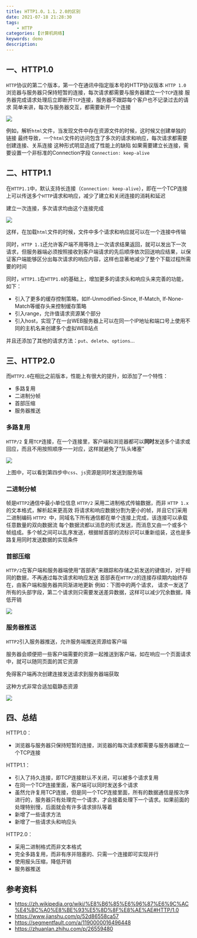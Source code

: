 ```yaml
---
title: HTTP1.0，1.1，2.0的区别
date: 2021-07-18 21:28:30
tags: 
    - HTTP
categories: [计算机网络]
keywords: demo
description: 
---
```


## 一、HTTP1.0
<!-- more -->
`HTTP`协议的第二个版本，第一个在通讯中指定版本号的HTTP协议版本
`HTTP 1.0` 浏览器与服务器只保持短暂的连接，每次请求都需要与服务器建立一个`TCP`连接
服务器完成请求处理后立即断开`TCP`连接，服务器不跟踪每个客户也不记录过去的请求
简单来讲，每次与服务器交互，都需要新开一个连接

![](https://camo.githubusercontent.com/bafb5aa86567b06f6ab49e77e8093b86ecbfa0706b895dab2aa0f092a5e14688/68747470733a2f2f7374617469632e7675652d6a732e636f6d2f65666666346461302d623933612d313165622d383566362d3666616337376330633962332e706e67)

例如，解析`html`文件，当发现文件中存在资源文件的时候，这时候又创建单独的链接
最终导致，一个`html`文件的访问包含了多次的请求和响应，每次请求都需要创建连接、关系连接
这种形式明显造成了性能上的缺陷
如果需要建立长连接，需要设置一个非标准的Connection字段 `Connection: keep-alive`

## 二、HTTP1.1
在`HTTP1.1`中，默认支持长连接（`Connection: keep-alive`），即在一个TCP连接上可以传送多个`HTTP`请求和响应，减少了建立和关闭连接的消耗和延迟

建立一次连接，多次请求均由这个连接完成

![](https://camo.githubusercontent.com/ec0086853db850c6a5c274887dd332872a60ade3661fd5e275fd600b9dd692f6/68747470733a2f2f7374617469632e7675652d6a732e636f6d2f32326462326239302d623933622d313165622d616239302d6439616538313462323430642e706e67)

这样，在加载`html`文件的时候，文件中多个请求和响应就可以在一个连接中传输

同时，`HTTP 1.1`还允许客户端不用等待上一次请求结果返回，就可以发出下一次请求，但服务器端必须按照接收到客户端请求的先后顺序依次回送响应结果，以保证客户端能够区分出每次请求的响应内容，这样也显著地减少了整个下载过程所需要的时间

同时，`HTTP1.1`在`HTTP1.0`的基础上，增加更多的请求头和响应头来完善的功能，如下：

* 引入了更多的缓存控制策略，如If-Unmodified-Since, If-Match, If-None-Match等缓存头来控制缓存策略
* 引入range，允许值请求资源某个部分
* 引入host，实现了在一台WEB服务器上可以在同一个IP地址和端口号上使用不同的主机名来创建多个虚拟WEB站点

并且还添加了其他的请求方法：`put`、`delete`、`options`...

## 三、HTTP2.0
而`HTTP2.0`在相比之前版本，性能上有很大的提升，如添加了一个特性：

* 多路复用
* 二进制分帧
* 首部压缩
* 服务器推送

### 多路复用
`HTTP/2` 复用`TCP`连接，在一个连接里，客户端和浏览器都可以**同时**发送多个请求或回应，而且不用按照顺序一一对应，这样就避免了”队头堵塞”

![](https://camo.githubusercontent.com/1ad75c779b69eb8d74aa22119609ab6638daa487170f40d185b72e91beb4ecb2/68747470733a2f2f7374617469632e7675652d6a732e636f6d2f33313366313938302d623933622d313165622d383566362d3666616337376330633962332e706e67)

上图中，可以看到第四步中`css`、`js`资源是同时发送到服务端

### 二进制分帧
帧是`HTTP2`通信中最小单位信息
`HTTP/2` 采用二进制格式传输数据，而非 `HTTP 1.x `的文本格式，解析起来更高效
将请求和响应数据分割为更小的帧，并且它们采用二进制编码
`HTTP2 `中，同域名下所有通信都在单个连接上完成，该连接可以承载任意数量的双向数据流
每个数据流都以消息的形式发送，而消息又由一个或多个帧组成。多个帧之间可以乱序发送，根据帧首部的流标识可以重新组装，这也是多路复用同时发送数据的实现条件

### 首部压缩
`HTTP/2`在客户端和服务器端使用“首部表”来跟踪和存储之前发送的键值对，对于相同的数据，不再通过每次请求和响应发送
首部表在`HTTP/2`的连接存续期内始终存在，由客户端和服务器共同渐进地更新
例如：下图中的两个请求， 请求一发送了所有的头部字段，第二个请求则只需要发送差异数据，这样可以减少冗余数据，降低开销

![](https://camo.githubusercontent.com/58c277eb38640eadd608fac804f074a1d5e923a5174bf3e83d4e6c0f6be3775e/68747470733a2f2f7374617469632e7675652d6a732e636f6d2f33633533363734302d623933622d313165622d616239302d6439616538313462323430642e706e67)

### 服务器推送
`HTTP2`引入服务器推送，允许服务端推送资源给客户端

服务器会顺便把一些客户端需要的资源一起推送到客户端，如在响应一个页面请求中，就可以随同页面的其它资源

免得客户端再次创建连接发送请求到服务器端获取

这种方式非常合适加载静态资源

![](https://camo.githubusercontent.com/738fcfd203f7f9fbe5d0ada988733fad8b63f29ef5e01fa9f4fa6fd9bd47cef4/68747470733a2f2f7374617469632e7675652d6a732e636f6d2f34373133303535302d623933622d313165622d383566362d3666616337376330633962332e706e67)

## 四、总结
HTTP1.0：

* 浏览器与服务器只保持短暂的连接，浏览器的每次请求都需要与服务器建立一个TCP连接

HTTP1.1：

* 引入了持久连接，即TCP连接默认不关闭，可以被多个请求复用
* 在同一个TCP连接里面，客户端可以同时发送多个请求
* 虽然允许复用TCP连接，但是同一个TCP连接里面，所有的数据通信是按次序进行的，服务器只有处理完一个请求，才会接着处理下一个请求。如果前面的处理特别慢，后面就会有许多请求排队等着
* 新增了一些请求方法
* 新增了一些请求头和响应头

HTTP2.0：

* 采用二进制格式而非文本格式
* 完全多路复用，而非有序并阻塞的、只需一个连接即可实现并行
* 使用报头压缩，降低开销
* 服务器推送

## 参考资料
* https://zh.wikipedia.org/wiki/%E8%B6%85%E6%96%87%E6%9C%AC%E4%BC%A0%E8%BE%93%E5%8D%8F%E8%AE%AE#HTTP/1.0
* https://www.jianshu.com/p/52d86558ca57
* https://segmentfault.com/a/1190000016496448
* https://zhuanlan.zhihu.com/p/26559480


